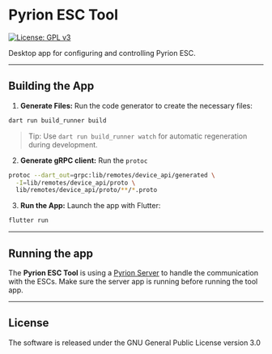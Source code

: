 # Pyrion ESC Tool

[![License: GPL v3](https://img.shields.io/badge/License-GPLv3-blue.svg)](https://www.gnu.org/licenses/gpl-3.0.html)

Desktop app for configuring and controlling Pyrion ESC.

---

## Building the App

1. **Generate Files:**
   Run the code generator to create the necessary files:

```bash
dart run build_runner build
```

> Tip: Use `dart run build_runner watch` for automatic regeneration during development.

2. **Generate gRPC client:**
   Run the `protoc`

```bash
protoc --dart_out=grpc:lib/remotes/device_api/generated \
  -I=lib/remotes/device_api/proto \
  lib/remotes/device_api/proto/**/*.proto
```

3. **Run the App:**
   Launch the app with Flutter:

```bash 
flutter run
```

---

## Running the app

The **Pyrion ESC Tool** is using a [Pyrion Server](https://github.com/UnoPromilo/pyrion-rs/tree/master/crates/server) to
handle the communication with the ESCs. Make sure the server app is running before running the tool app.

---

## License

The software is released under the GNU General Public License version 3.0
